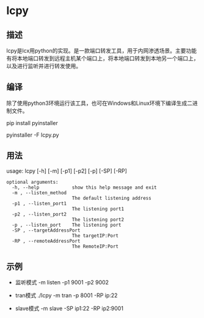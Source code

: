 # lcpy

## 描述

lcpy是lcx用python的实现。是一款端口转发工具，用于内网渗透场景。主要功能有将本地端口转发到远程主机某个端口上，将本地端口转发到本地另一个端口上，以及进行监听并进行转发使用。

## 编译

除了使用python3环境运行该工具，也可在Windows和Linux环境下编译生成二进制文件。

pip install pyinstaller

pyinstaller -F lcpy.py

## 用法

usage: lcpy [-h] [-m] [-p1] [-p2] [-p] [-SP] [-RP]

```
optional arguments:
  -h, --help            show this help message and exit
  -m , --listen_method 
                        The default listening address
  -p1 , --listen_port1 
                        The listening port1
  -p2 , --listen_port2 
                        The listening port2
  -p , --listen_port    The listening port
  -SP , --targetAddressPort 
                        The targetIP:Port
  -RP , --remoteAddressPort 
                        The RemoteIP:Port
```

## 示例

- 监听模式
  -m listen -p1 9001 -p2 9002

- tran模式
  ./lcpy -m tran -p 8001 -RP ip:22

- slave模式
  -m slave -SP ip1:22 -RP ip2:9001

